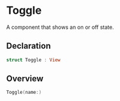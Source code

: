 # Toggle

A component that shows an on or off state.

## Declaration

```swift
struct Toggle : View
```

## Overview

```swift
Toggle(name:)
```
